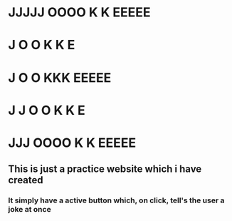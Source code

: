 
#  JJJJJ  OOOO  K   K  EEEEE
#    J   O    O K  K   E
#    J   O    O KKK    EEEEE
# J  J   O    O K  K   E
#  JJJ    OOOO  K   K  EEEEE


## This is just a practice website which i have created
### It simply have a active button which, on click, tell's the user a joke at once
